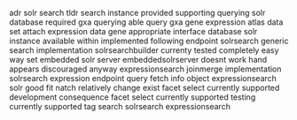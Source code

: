adr solr search tldr search instance provided supporting querying solr database required gxa querying able query gxa gene expression atlas data set attach expression data gene appropriate interface database solr instance available within implemented following endpoint solrsearch generic search implementation solrsearchbuilder currenty tested completely easy way set embedded solr server embeddedsolrserver doesnt work hand appears discouraged anyway expressionsearch joinmerge implementation solrsearch expression endpoint query fetch info object expressionsearch solr good fit natch relatively change exist facet select currently supported development consequence facet select currently supported testing currently supported tag search solrsearch expressionsearch